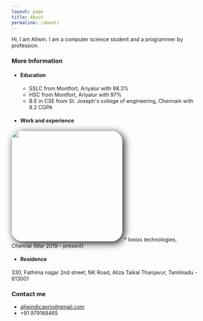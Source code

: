 ```yaml
---
layout: page
title: About
permalink: /about/
---
```


Hi, I am Allwin. I am a computer science student and a programmer by profession. 

### More Information

* #### Education
  * SSLC from Montfort, Ariyalur with 98.3%
  * HSC from Montfort, Ariyalur with 97%
  * B.E in CSE from St. Joseph's college of engineering, Chennain with 8.2 CGPA

* #### Work and experience
<img width="300px" height="300px" style="border-radius:30px; box-shadow: 5px 5px 20px;" src="https://hips.hearstapps.com/hmg-prod.s3.amazonaws.com/images/work-at-home-jobs-website-tester-1560284190.jpg">
  * Ionixx technologies, Chennai (Mar 2019 - present)
  
* #### Residence


330, Fathima nagar 2nd street,
NK Road, Aliza Taikal
Thanjavur,
Tamilnadu - 613001
### Contact me

* [allwindicaprio@gmail.com](mailto:allwindicaprio@gmail.com)
* +91 979168465
